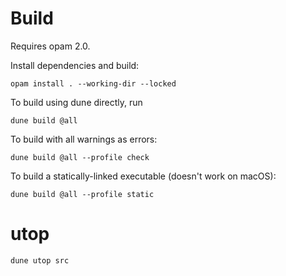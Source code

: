 
Build
=====

Requires opam 2.0.

Install dependencies and build:

    opam install . --working-dir --locked

To build using dune directly, run

    dune build @all

To build with all warnings as errors:

    dune build @all --profile check

To build a statically-linked executable (doesn't work on macOS):

    dune build @all --profile static

utop
====

    dune utop src
